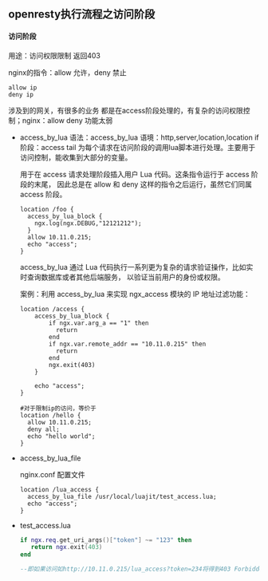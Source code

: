 ## openresty执行流程之访问阶段

#### 访问阶段

用途：访问权限限制 返回403

nginx的指令：allow 允许，deny 禁止

```
allow ip
deny ip
```

涉及到的网关，有很多的业务 都是在access阶段处理的，有复杂的访问权限控制；nginx：allow deny 功能太弱

- access_by_lua
  语法：access_by_lua <lua-script-str>
  语境：http,server,location,location if
  阶段：access tail
  为每个请求在访问阶段的调用lua脚本进行处理。主要用于访问控制，能收集到大部分的变量。

  用于在 access 请求处理阶段插入用户 Lua 代码。这条指令运行于 access 阶段的末尾，
  因此总是在 allow 和 deny 这样的指令之后运行，虽然它们同属 access 阶段。

  ```nginx
  location /foo {
    access_by_lua_block {
      ngx.log(ngx.DEBUG,"12121212");
    }
    allow 10.11.0.215;
    echo "access";
  }
  ```

  access_by_lua 通过 Lua 代码执行一系列更为复杂的请求验证操作，比如实时查询数据库或者其他后端服务，
  以验证当前用户的身份或权限。

  案例：利用 access_by_lua 来实现 ngx_access 模块的 IP 地址过滤功能：

  ```nginx
  location /access {
      access_by_lua_block {
          if ngx.var.arg_a == "1" then
            return
          end
          if ngx.var.remote_addr == "10.11.0.215" then
            return
          end
          ngx.exit(403)
      }
  
      echo "access";
  }
  
  #对于限制ip的访问，等价于
  location /hello {
    allow 10.11.0.215;
    deny all;
    echo "hello world";
  }
  ```

  

- access_by_lua_file

  nginx.conf 配置文件

  ```
  location /lua_access {
    access_by_lua_file /usr/local/luajit/test_access.lua;
    echo "access";
  }
  ```

- test_access.lua

  ```lua
  if ngx.req.get_uri_args()["token"] ~= "123" then
     return ngx.exit(403)
  end
  
  --即如果访问如http://10.11.0.215/lua_access?token=234将得到403 Forbidden的响应。这样我们可以根据如cookie/用户token来决定是否有访问权限。  
  ```

  
  